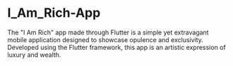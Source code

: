 # I_Am_Rich-App
The "I Am Rich" app made through Flutter is a simple yet extravagant mobile application designed to showcase opulence and exclusivity. Developed using the Flutter framework, this app is an artistic expression of luxury and wealth.
